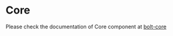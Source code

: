 # Core

Please check the documentation of Core component at [bolt-core](https://bolt.pismolabs.io/packages-core-components-core)
